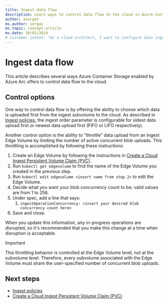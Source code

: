 ```yaml
---
title: Ingest data flow
description: Learn ways to control data flow to the cloud in Azure Container Storage enabled by Azure Arc.
author: asergaz
ms.author: sergaz
ms.topic: concept-article
ms.date: 10/02/2024
# Customer intent: "As a cloud architect, I want to configure data ingest options for Azure Container Storage, so that I can control the data flow to the cloud and optimize upload performance based on my organization’s needs."
---
```


# Ingest data flow

This article describes several ways Azure Container Storage enabled by Azure Arc offers to control data flow to the cloud.

## Control options

One way to control data flow is by offering the ability to choose which data is uploaded first from the ingest subvolume to the cloud. As described in [Ingest policies](ingest-policies.md), the ingest order parameter is configurable for oldest data upload first or newest data upload first (FIFO or LIFO respectively).

Another control option is the ability to "throttle" data upload from an Ingest Edge Volume by limiting the number of active concurrent blob uploads. This throttling is accomplished by following these instructions:

1. Create an Edge Volume by following the instructions in [Create a Cloud Ingest Persistent Volume Claim (PVC)](/azure/azure-arc/container-storage/cloud-ingest-edge-volume-configuration?tabs=portal).
1. Run `kubectl get edgevolume` to find the name of the Edge Volume you created in the previous step.
1. Run `kubectl edit edgevolume <insert name from step 2>` to edit the Edge Volume.
1. Decide what you want your blob concurrency count to be; valid values are from 1 to 256.
1. Under spec, add a line that says:
   1. `ingestOperationConcurrency: <insert your desired blob concurrency count here>`
1. Save and close.  

When you update this information, any in-progress operations are disrupted, so it's recommended that you make this change at a time when disruption is acceptable.

> [!IMPORTANT]
> This throttling behavior is controlled at the Edge Volume level, not at the subvolume level. Therefore, every subvolume associated with the Edge Volume must share the user-specified number of concurrent blob uploads.

## Next steps

- [Ingest policies](ingest-policies.md)
- [Create a Cloud Ingest Persistent Volume Claim (PVC)](cloud-ingest-edge-volume-configuration.md)
